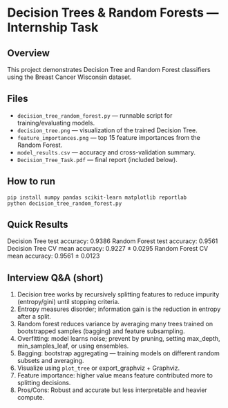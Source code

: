 
# Decision Trees & Random Forests — Internship Task

## Overview
This project demonstrates Decision Tree and Random Forest classifiers using the Breast Cancer Wisconsin dataset.

## Files
- `decision_tree_random_forest.py` — runnable script for training/evaluating models.
- `decision_tree.png` — visualization of the trained Decision Tree.
- `feature_importances.png` — top 15 feature importances from the Random Forest.
- `model_results.csv` — accuracy and cross-validation summary.
- `Decision_Tree_Task.pdf` — final report (included below).

## How to run
```
pip install numpy pandas scikit-learn matplotlib reportlab
python decision_tree_random_forest.py
```

## Quick Results
Decision Tree test accuracy: 0.9386
Random Forest test accuracy: 0.9561
Decision Tree CV mean accuracy: 0.9227 ± 0.0295
Random Forest CV mean accuracy: 0.9561 ± 0.0123

## Interview Q&A (short)
1. Decision tree works by recursively splitting features to reduce impurity (entropy/gini) until stopping criteria.
2. Entropy measures disorder; information gain is the reduction in entropy after a split.
3. Random forest reduces variance by averaging many trees trained on bootstrapped samples (bagging) and feature subsampling.
4. Overfitting: model learns noise; prevent by pruning, setting max_depth, min_samples_leaf, or using ensembles.
5. Bagging: bootstrap aggregating — training models on different random subsets and averaging.
6. Visualize using `plot_tree` or export_graphviz + Graphviz.
7. Feature importance: higher value means feature contributed more to splitting decisions.
8. Pros/Cons: Robust and accurate but less interpretable and heavier compute.

